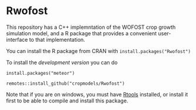 # Rwofost
This repository has a C++ implemntation of the WOFOST crop growth simulation model, and a R package that provides a convenient user-interface to that implementation. 

You can install the R package from CRAN with `install.packages("Rwofost")`

To install the *development version* you can do 

`install.packages("meteor")`

`remotes::install_github("cropmodels/Rwofost")`

Note that if you are on windows, you must have [Rtools](https://cran.r-project.org/bin/windows/Rtools/) installed, or install it first to be able to compile and install this package. 
